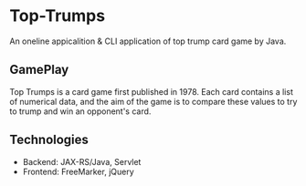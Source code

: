 # Top-Trumps
An oneline appicalition & CLI application of top trump card game by Java.

## GamePlay
Top Trumps is a card game first published in 1978. Each card contains a list of numerical data, and the aim of the game is to compare these values to try to trump and win an opponent's card.

## Technologies
- Backend: JAX-RS/Java, Servlet
- Frontend: FreeMarker, jQuery

